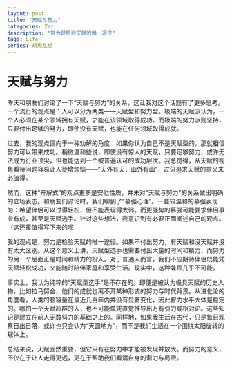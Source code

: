 ```yaml
---
layout: post
title: "天赋与努力"
categories: Zzz
description: "努力是检验天赋的唯一途径"
tags: Life
series: 胡思乱想
---
```


# 天赋与努力

昨天和朋友们讨论了一下“天赋与努力”的关系，这让我对这个话题有了更多思考。一个流行的观点是：人可以分为两类——天赋型和努力型。极端的天赋派认为，一个人必须在某个领域拥有天赋，才能在该领域取得成功。而极端的努力派则坚持，只要付出足够的努力，即使没有天赋，也能在任何领域取得成就。

过去，我的观点偏向于一种劝解的角度：如果你认为自己不是天赋型的，那就相信努力可以带来成功。稍微温和些说，即使没有惊人的天赋，只要足够努力，或许无法成为行业顶尖，但也能达到一个被普遍认可的成功层次。我总觉得，从天赋的视角看待问题容易让人徒增烦恼——“天外有天，山外有山”，过分追求天赋的意义未必值得。

然而，这种“开解式”的观点更多是安慰性质，并未对“天赋与努力”的关系做出明确的立场表态。和朋友们讨论时，我们聊到了“慕强心理”。一些较温和的慕强表现为：希望伴侣可以过得轻松，但不能表现得太弱。而更强势的慕强可能要求伴侣事业有成，甚至是天赋选手。针对这些想法，我意识到有必要正面阐述自己的观点。（这还蛮值得写下来的呢

我的观点是，努力是检验天赋的唯一途径。如果不付出努力，有天赋和没天赋并没有太大区别。从这个意义上讲，天赋型选手也需要付出大量的时间和精力，而努力的另一个层面正是时间和精力的投入。对于普通人而言，我们不应期待伴侣既能凭天赋轻松成功，又能随时陪伴家庭和享受生活。现实中，这种兼顾几乎不可能。

事实上，我认为纯粹的“天赋型选手”是不存在的。即便是被认为极具天赋的历史人物，比如拉马努金，他们的成就也离不开某种形式的努力与时代背景。从进化论的角度看，人类的脑容量在最近几百年内并没有显著变化，因此智力水平大体是稳定的。哪怕一个天赋超群的人，也不可能单凭直觉推导出万有引力或相对论。这些知识是建立在前人无数努力的基础之上的。同样地，如果我生活在古代，只是每日观察日出日落，或许也只会认为“天圆地方”，而不是我们生活在一个围绕太阳旋转的球体上。

总结来说，天赋固然重要，但它只有在努力中才能被发现并放大。而努力的意义，不仅在于让人走得更远，更在于帮助我们看清自身的潜力与局限。
